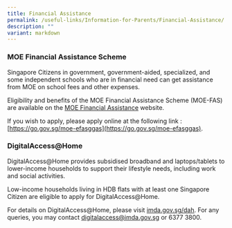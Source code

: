 ```yaml
---
title: Financial Assistance
permalink: /useful-links/Information-for-Parents/Financial-Assistance/
description: ""
variant: markdown
---
```

### MOE Financial Assistance Scheme

Singapore Citizens in government, government-aided, specialized, and some independent schools who are in financial need can get assistance from MOE on school fees and other expenses.

Eligibility and benefits of the MOE Financial Assistance Scheme (MOE-FAS) are available on the [MOE Financial Assistance](https://www.moe.gov.sg/financial-matters/financial-assistance) website.

If you wish to apply, please apply online at the following link : [https://go.gov.sg/moe-efasggas](https://go.gov.sg/moe-efasggas).


### DigitalAccess@Home

DigitalAccess@Home provides subsidised broadband and laptops/tablets to lower-income households to support their lifestyle needs, including work and social activities.

Low-income households living in HDB flats with at least one Singapore Citizen are eligible to apply for DigitalAccess@Home.

For details on DigitalAccess@Home, please visit [imda.gov.sg/dah](https://www.imda.gov.sg/how-we-can-help/digital-access-at-home). For any queries, you may contact [digitalaccess@imda.gov.sg](digitalaccess@imda.gov.sg) or 6377 3800.